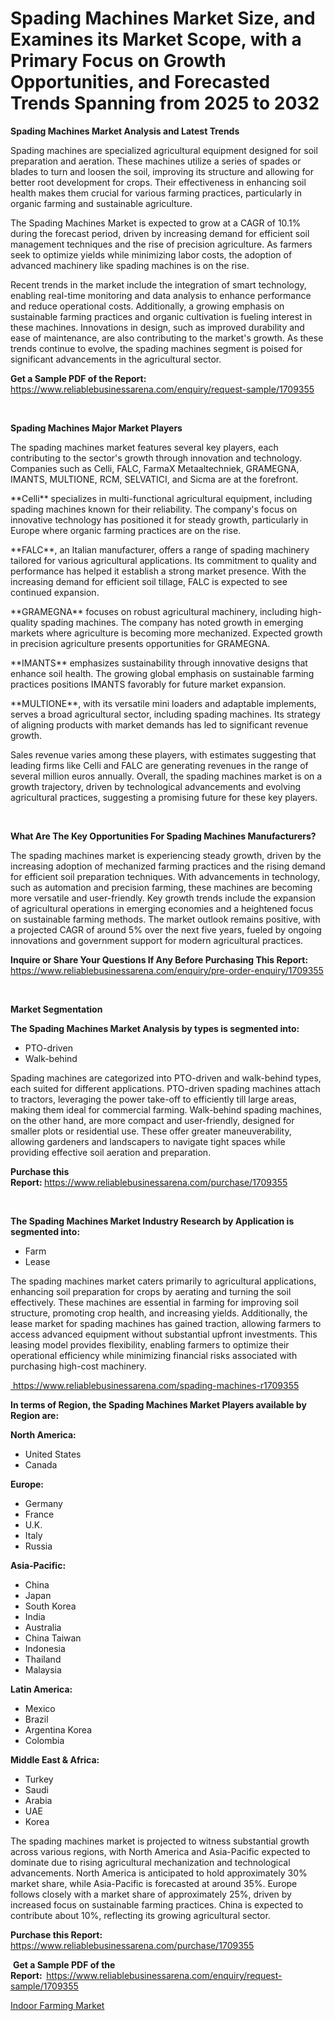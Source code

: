 <p><h1>Spading Machines Market Size, and Examines its Market Scope, with a Primary Focus on Growth Opportunities, and Forecasted Trends Spanning from 2025 to 2032</h1></p><p><strong>Spading Machines Market Analysis and Latest Trends</strong></p>
<p><p>Spading machines are specialized agricultural equipment designed for soil preparation and aeration. These machines utilize a series of spades or blades to turn and loosen the soil, improving its structure and allowing for better root development for crops. Their effectiveness in enhancing soil health makes them crucial for various farming practices, particularly in organic farming and sustainable agriculture.</p><p>The Spading Machines Market is expected to grow at a CAGR of 10.1% during the forecast period, driven by increasing demand for efficient soil management techniques and the rise of precision agriculture. As farmers seek to optimize yields while minimizing labor costs, the adoption of advanced machinery like spading machines is on the rise.</p><p>Recent trends in the market include the integration of smart technology, enabling real-time monitoring and data analysis to enhance performance and reduce operational costs. Additionally, a growing emphasis on sustainable farming practices and organic cultivation is fueling interest in these machines. Innovations in design, such as improved durability and ease of maintenance, are also contributing to the market's growth. As these trends continue to evolve, the spading machines segment is poised for significant advancements in the agricultural sector.</p></p>
<p><strong>Get a Sample PDF of the Report:&nbsp;</strong> <a href="https://www.reliablebusinessarena.com/enquiry/request-sample/1709355?utm_campaign=3181&utm_medium=2&utm_source=Github&utm_content=ia&utm_term=30032025&utm_id=spading-machines">https://www.reliablebusinessarena.com/enquiry/request-sample/1709355</a></p>
<p>&nbsp;</p>
<p><strong>Spading Machines Major Market Players</strong></p>
<p><p>The spading machines market features several key players, each contributing to the sector's growth through innovation and technology. Companies such as Celli, FALC, FarmaX Metaaltechniek, GRAMEGNA, IMANTS, MULTIONE, RCM, SELVATICI, and Sicma are at the forefront.</p><p>**Celli** specializes in multi-functional agricultural equipment, including spading machines known for their reliability. The company's focus on innovative technology has positioned it for steady growth, particularly in Europe where organic farming practices are on the rise.</p><p>**FALC**, an Italian manufacturer, offers a range of spading machinery tailored for various agricultural applications. Its commitment to quality and performance has helped it establish a strong market presence. With the increasing demand for efficient soil tillage, FALC is expected to see continued expansion.</p><p>**GRAMEGNA** focuses on robust agricultural machinery, including high-quality spading machines. The company has noted growth in emerging markets where agriculture is becoming more mechanized. Expected growth in precision agriculture presents opportunities for GRAMEGNA.</p><p>**IMANTS** emphasizes sustainability through innovative designs that enhance soil health. The growing global emphasis on sustainable farming practices positions IMANTS favorably for future market expansion.</p><p>**MULTIONE**, with its versatile mini loaders and adaptable implements, serves a broad agricultural sector, including spading machines. Its strategy of aligning products with market demands has led to significant revenue growth.</p><p>Sales revenue varies among these players, with estimates suggesting that leading firms like Celli and FALC are generating revenues in the range of several million euros annually. Overall, the spading machines market is on a growth trajectory, driven by technological advancements and evolving agricultural practices, suggesting a promising future for these key players.</p></p>
<p>&nbsp;</p>
<p><strong>What Are The Key Opportunities For Spading Machines Manufacturers?</strong></p>
<p><p>The spading machines market is experiencing steady growth, driven by the increasing adoption of mechanized farming practices and the rising demand for efficient soil preparation techniques. With advancements in technology, such as automation and precision farming, these machines are becoming more versatile and user-friendly. Key growth trends include the expansion of agricultural operations in emerging economies and a heightened focus on sustainable farming methods. The market outlook remains positive, with a projected CAGR of around 5% over the next five years, fueled by ongoing innovations and government support for modern agricultural practices.</p></p>
<p><strong>Inquire or Share Your Questions If Any Before Purchasing This Report:</strong> <a href="https://www.reliablebusinessarena.com/enquiry/pre-order-enquiry/1709355?utm_campaign=3181&utm_medium=2&utm_source=Github&utm_content=ia&utm_term=30032025&utm_id=spading-machines">https://www.reliablebusinessarena.com/enquiry/pre-order-enquiry/1709355</a></p>
<p>&nbsp;</p>
<p><strong>Market Segmentation</strong></p>
<p><strong>The Spading Machines Market Analysis by types is segmented into:</strong></p>
<p><ul><li>PTO-driven</li><li>Walk-behind</li></ul></p>
<p><p>Spading machines are categorized into PTO-driven and walk-behind types, each suited for different applications. PTO-driven spading machines attach to tractors, leveraging the power take-off to efficiently till large areas, making them ideal for commercial farming. Walk-behind spading machines, on the other hand, are more compact and user-friendly, designed for smaller plots or residential use. These offer greater maneuverability, allowing gardeners and landscapers to navigate tight spaces while providing effective soil aeration and preparation.</p></p>
<p><strong>Purchase this Report:&nbsp;</strong><a href="https://www.reliablebusinessarena.com/purchase/1709355?utm_campaign=3181&utm_medium=2&utm_source=Github&utm_content=ia&utm_term=30032025&utm_id=spading-machines">https://www.reliablebusinessarena.com/purchase/1709355</a></p>
<p>&nbsp;</p>
<p><strong>The Spading Machines Market Industry Research by Application is segmented into:</strong></p>
<p><ul><li>Farm</li><li>Lease</li></ul></p>
<p><p>The spading machines market caters primarily to agricultural applications, enhancing soil preparation for crops by aerating and turning the soil effectively. These machines are essential in farming for improving soil structure, promoting crop health, and increasing yields. Additionally, the lease market for spading machines has gained traction, allowing farmers to access advanced equipment without substantial upfront investments. This leasing model provides flexibility, enabling farmers to optimize their operational efficiency while minimizing financial risks associated with purchasing high-cost machinery.</p></p>
<p><a href="https://www.reliablebusinessarena.com/spading-machines-r1709355?utm_campaign=3181&utm_medium=2&utm_source=Github&utm_content=ia&utm_term=30032025&utm_id=spading-machines">&nbsp;https://www.reliablebusinessarena.com/spading-machines-r1709355</a></p>
<p><strong>In terms of Region, the Spading Machines Market Players available by Region are:</strong></p>
<p>
    <p> <strong> North America: </strong>
        <ul>
            <li>United States</li>
            <li>Canada</li>
        </ul>
        </p> 
    <p> <strong> Europe: </strong>
        <ul>
            <li>Germany</li>
            <li>France</li>
            <li>U.K.</li>
            <li>Italy</li>
            <li>Russia</li>
        </ul>
        </p> 
    <p> <strong> Asia-Pacific: </strong>
        <ul>
            <li>China</li>
            <li>Japan</li>
            <li>South Korea</li>
            <li>India</li>
            <li>Australia</li>
            <li>China Taiwan</li>
            <li>Indonesia</li>
            <li>Thailand</li>
            <li>Malaysia</li>
        </ul>
        </p> 
    <p> <strong> Latin America: </strong>
        <ul>
            <li>Mexico</li>
            <li>Brazil</li>
            <li>Argentina Korea</li>
            <li>Colombia</li>
        </ul>
        </p> 
    <p> <strong> Middle East & Africa: </strong>
        <ul>
            <li>Turkey</li>
            <li>Saudi</li>
            <li>Arabia</li>
            <li>UAE</li>
            <li>Korea</li>
        </ul>
    </p>
    </p>
<p><p>The spading machines market is projected to witness substantial growth across various regions, with North America and Asia-Pacific expected to dominate due to rising agricultural mechanization and technological advancements. North America is anticipated to hold approximately 30% market share, while Asia-Pacific is forecasted at around 35%. Europe follows closely with a market share of approximately 25%, driven by increased focus on sustainable farming practices. China is expected to contribute about 10%, reflecting its growing agricultural sector.</p></p>
<p><strong>Purchase this Report: </strong><a href="https://www.reliablebusinessarena.com/purchase/1709355?utm_campaign=3181&utm_medium=2&utm_source=Github&utm_content=ia&utm_term=30032025&utm_id=spading-machines">https://www.reliablebusinessarena.com/purchase/1709355</a></p>
<p>&nbsp;<strong>Get a Sample PDF of the Report:&nbsp;&nbsp;</strong><a href="https://www.reliablebusinessarena.com/enquiry/request-sample/1709355?utm_campaign=3181&utm_medium=2&utm_source=Github&utm_content=ia&utm_term=30032025&utm_id=spading-machines">https://www.reliablebusinessarena.com/enquiry/request-sample/1709355</a></p>
<p><strong></strong></p>
<p><p><a href="https://github.com/awalinfucci/Market-Research-Report-List-1/blob/main/indoor-farming-market.md?utm_campaign=3181&utm_medium=2&utm_source=Github&utm_content=ia&utm_term=30032025&utm_id=spading-machines">Indoor Farming Market</a></p></p>
